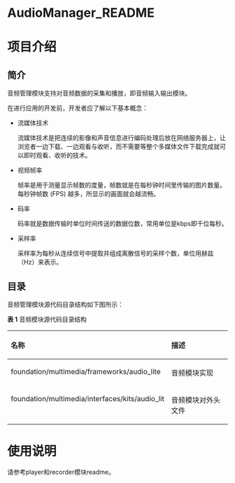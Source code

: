 # AudioManager\_README

# 项目介绍<a name="ZH-CN_TOPIC_0000001054622017"></a>

## 简介<a name="section469617221261"></a>

音频管理模块支持对音频数据的采集和播放，即音频输入输出模块。

在进行应用的开发前，开发者应了解以下基本概念：

-   流媒体技术

    流媒体技术是把连续的影像和声音信息进行编码处理后放在网络服务器上，让浏览者一边下载、一边观看与收听，而不需要等整个多媒体文件下载完成就可以即时观看、收听的技术。


-   视频帧率

    帧率是用于测量显示帧数的度量，帧数就是在每秒钟时间里传输的图片数量。每秒钟帧数 \(FPS\) 越多，所显示的画面就会越流畅。

-   码率

    码率就是数据传输时单位时间传送的数据位数，常用单位是kbps即千位每秒。

-   采样率

    采样率为每秒从连续信号中提取并组成离散信号的采样个数，单位用赫兹（Hz）来表示。


## 目录<a name="section1464106163817"></a>

音频管理模块源代码目录结构如下图所示：

**表 1**  音频模块源代码目录结构

<a name="table2977131081412"></a>
<table><thead align="left"><tr id="row7977610131417"><th class="cellrowborder" valign="top" width="50%" id="mcps1.2.3.1.1"><p id="p18792459121314"><a name="p18792459121314"></a><a name="p18792459121314"></a>名称</p>
</th>
<th class="cellrowborder" valign="top" width="50%" id="mcps1.2.3.1.2"><p id="p77921459191317"><a name="p77921459191317"></a><a name="p77921459191317"></a>描述</p>
</th>
</tr>
</thead>
<tbody><tr id="row17977171010144"><td class="cellrowborder" valign="top" width="50%" headers="mcps1.2.3.1.1 "><p id="p2793159171311"><a name="p2793159171311"></a><a name="p2793159171311"></a>foundation/multimedia/frameworks/audio_lite</p>
</td>
<td class="cellrowborder" valign="top" width="50%" headers="mcps1.2.3.1.2 "><p id="p879375920132"><a name="p879375920132"></a><a name="p879375920132"></a>音频模块实现</p>
</td>
</tr>
<tr id="row6978161091412"><td class="cellrowborder" valign="top" width="50%" headers="mcps1.2.3.1.1 "><p id="p992717142910"><a name="p992717142910"></a><a name="p992717142910"></a>foundation/multimedia/interfaces/kits/audio_lit</p>
</td>
<td class="cellrowborder" valign="top" width="50%" headers="mcps1.2.3.1.2 "><p id="p6793059171318"><a name="p6793059171318"></a><a name="p6793059171318"></a>音频模块对外头文件</p>
</td>
</tr>
</tbody>
</table>

# 使用说明<a name="ZH-CN_TOPIC_0000001054063379"></a>

请参考player和recorder模块readme。

